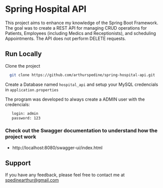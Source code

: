 # Spring Hospital API

This project aims to enhance my knowledge of the Spring Boot Framework. 
The goal was to create a REST API for managing CRUD operations for Patients, Employees (including Medics and Receptionists), and scheduling Appointments. The API does not perform DELETE requests.

## Run Locally

Clone the project

```bash
  git clone https://github.com/arthurspedine/spring-hospital-api.git
```

Create a Database named `hospital_api` and setup your MySQL credencials in `application.properties`

The program was developed to always create a ADMIN user with the credencials:
```bash
   login: admin
   password: 123
```

### Check out the Swagger documentation to understand how the project work
- http://localhost:8080/swagger-ui/index.html

## Support

If you have any feedback, please feel free to contact me at spedinearthur@gmail.com
